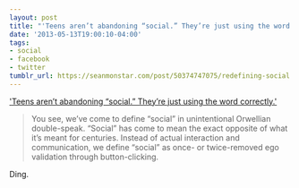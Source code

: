 ```yaml
---
layout: post
title: "'Teens aren’t abandoning “social.” They’re just using the word correctly.'"
date: '2013-05-13T19:00:10-04:00'
tags:
- social
- facebook
- twitter
tumblr_url: https://seanmonstar.com/post/50374747075/redefining-social
---
```

['Teens aren’t abandoning “social.” They’re just using the word correctly.'](https://medium.com/understandings-epiphanies/aae8d5f880cc?utm_source=newsletter14&utm_medium=email&utm_campaign=long14wl)  

> You see, we’ve come to define “social” in unintentional Orwellian double-speak. “Social” has come to mean the exact opposite of what it’s meant for centuries. Instead of actual interaction and communication, we define “social” as once- or twice-removed ego validation through button-clicking.

Ding.

